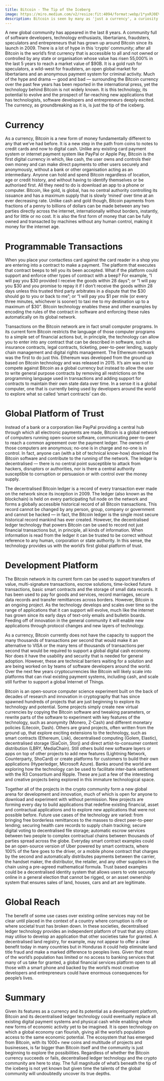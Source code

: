 ```yaml
---
title: Bitcoin - The Tip of the Iceberg
image: https://miro.medium.com/v2/resize:fit:4094/format:webp/1*yxRJ0EVjyp3v6Gt5fSx49g.png
description: Bitcoin is seen by many as 'just a currency', a curiosity or a downright scam. But its the potential of its technology to evolve and the prospect of far-reaching new applications has technologists, software developers and entrepreneurs deeply excited. The currency, as groundbreaking as it is, is just the tip of the iceberg.
---
```

A new global community has appeared in the last 8 years. A community full of software developers, technology enthusiasts, libertarians, fraudsters, speculators and entrepreneurs that has grown up around Bitcoin since its launch in 2009. There is a lot of hype in this ‘crypto’ community; after all Bitcoin is the world’s first currency that is accessible to all and not owned or controlled by any state or organisation whose value has risen 55,000% in the last 5 years to reach a market value of $90B. It is a gold rush for speculators, a wild-west for fraudsters, an open global market for libertarians and an anonymous payment system for criminal activity. Much of the hype and drama — good and bad — surrounding the Bitcoin currency over the past few years has been reported in the international press, yet the technology behind Bitcoin is not widely known. It is this technology, its potential to evolve and the prospect of far-reaching new applications that has technologists, software developers and entrepreneurs deeply excited. The currency, as groundbreaking as it is, is just the tip of the iceberg.

# Currency

As a currency, Bitcoin is a new form of money fundamentally different to any that we’ve had before. It is a new step in the path from coins to notes to credit cards and now to digital cash. Unlike any existing card payment system or internet payment system like PayPal or Apple Pay, Bitcoin is the first digital currency in which, like cash, the user owns and controls their own money and can make direct payments to other users securely and anonymously, without a bank or other organisation acting as an intermediary. Anyone can hold and spend Bitcoin regardless of location, age or credit history, and without having to identify themselves or be authorised first. All they need to do is download an app to a phone or computer. Bitcoin, like gold, is global, has no central authority controlling its issuance and has a maximum supply that is slowly ‘mined’ over time at an ever decreasing rate. Unlike cash and gold though, Bitcoin payments from fractions of a penny to billions of dollars can be made between any two parties directly across the internet, internationally without borders, instantly, and for little or no cost. It is also the first form of money that can be fully owned and transacted by machines without any human control, making it money for the internet age.

# Programmable Transactions

When you place your contactless card against the card reader in a shop you are entering into a contract to make a payment. The platform that executes that contract beeps to tell you its been accepted. What if the platform could support and enforce other types of contract with a beep? For example, “I will pay you $30 provided I receive the goods within 28 days”; or “I will pay you $30 and you promise to repay it if I don’t receive the goods within 28 days unless this trusted third party arbitrates in a dispute that the $30 should go to you or back to me”; or “I will pay you $1 per mile (or every three minutes, whichever is sooner) to taxi me to my destination up to a maximum of $30”. Bitcoin technology enables these and other examples by encoding the rules of the contract in software and enforcing these rules automatically on its global network.

Transactions on the Bitcoin network are in fact small computer programs. In its current form Bitcoin restricts the language of those computer programs to a simple set of financial actions but, in principle, the technology can allow you to enter into any contract that can be described in software, such as insurance contracts, legal contracts, ticketing, peer-to-peer lending, supply chain management and digital rights management. The Ethereum network was the first to do just this. Ethereum was developed from the ground up based on Bitcoin technology and was released in 2015. It’s aim was not to compete against Bitcoin as a global currency but instead to allow the user to write general purpose contracts by removing all restrictions on the programming language used in transactions and adding support for contracts to maintain their own state data over time. In a sense it is a global computer, one that is currently being used by developers around the world to explore what so called ‘smart contracts’ can do.

# Global Platform of Trust

Instead of a bank or a corporation like PayPal providing a central hub through which all electronic payments are made, Bitcoin is a global network of computers running open-source software, communicating peer-to-peer to reach a common agreement over the payment ledger. The owners of those computers are anonymous; no-one is in charge and no-one is in control. In fact, anyone can (with a bit of technical know-how) download the Bitcoin software and contribute to the running of the network. The ledger is decentralised — there is no central point susceptible to attack from hackers, disruptors or authorities, nor is there a central authority susceptible to corruption or persuasion or with control over the money supply.

The decentralised Bitcoin ledger is a record of every transaction ever made on the network since its inception in 2009. The ledger (also known as the blockchain) is held on every participating full node on the network and forms a globally accessible historical record of all Bitcoin transactions. This record cannot be changed by any person, group, company or government and cannot be hacked — in fact, the Bitcoin ledger is the single most secure historical record mankind has ever created. However, the decentralised ledger technology that powers Bitcoin can be used to record not just financial transactions but, in principle, all kinds of information. When information is read from the ledger it can be trusted to be correct without reference to any human, corporation or state authority. In this sense, the technology provides us with the world’s first global platform of trust.

# Development Platform

The Bitcoin network in its current form can be used to support transfers of value, multi-signature transactions, escrow solutions, time-locked future transactions, basic smart contracts and the storage of small data records. It has been used to pay for goods and services, record marriages, secure data records and transfer remittances across borders. However, Bitcoin is an ongoing project. As the technology develops and scales over time so the range of applications that it can support will evolve, much like the internet has grown since its early days of text-only emails and bulletin boards. Feeding off of innovation in the general community it will enable new applications through protocol changes and new layers of technology.

As a currency, Bitcoin currently does not have the capacity to support the many thousands of transactions per second that would make it an alternative to VISA or the many tens of thousands of transactions per second that would be required to support a global digital cash economy. Nor does it have the usability and security that is needed for general adoption. However, these are technical barriers waiting for a solution and are being worked on by teams of software developers around the world. Over the next few years cryptocurrencies like Bitcoin will likely scale into platforms that can rival existing payment systems, including cash, and scale still further to support a global Internet of Things.

Bitcoin is an open-source computer science experiment built on the back of decades of research and innovation in cryptography that has since spawned hundreds of projects that are just beginning to explore its technology and potential. Some projects simply create new virtual currencies by copying the Bitcoin software and tweaking parameters, or rewrite parts of the software to experiment with key features of the technology, such as anonymity (Monero, Z-Cash) and different monetary policies (Litecoin, Dash). Others are grand projects, often written from the ground up, that explore exciting extensions to the technology, such as smart contracts (Ethereum, Lisk), decentralised computing (Golem, Elastic), decentralised storage (SiaCoin, Storj) and direct artist-to-consumer content distribution (LBRY, MediaChain). Still others build new software layers or apps on top of other projects to add new features (Lightning Network, Counterparty, ShoCard) or create platforms for customers to build their own applications (Hyperledger, Microsoft Azure). Banks around the world are exploring how the technology can be used to facilitate inter-bank settlement with the R3 Consortium and Ripple. These are just a few of the interesting and creative projects being explored in this immature technological space.

Together all of the projects in the crypto community form a new global arena for development and innovation, much of which is open for anyone to download and experiment with without permission. New projects are forming every day to build applications that redefine existing financial, asset and contractual applications and to explore new applications that were not possible before. Future use cases of the technology are varied: from bringing free borderless remittances to the masses to direct peer-to-peer lending; securing health care records to supply chain tracking; secure digital voting to decentralised file storage; automatic escrow services between two people to complex contractual chains between thousands of parties spread across the globe. Everyday smart contract examples could be an open-source version of Uber powered by smart contracts, where 100% of the fare goes to the driver, or a mobile phone contract that charges by the second and automatically distributes payments between the carrier, the handset maker, the distributor, the retailer, and any other suppliers in the chain using a pre-agreed mathematical formula. Trust based examples could be a decentralised identity system that allows users to vote securely online in a general election that cannot be rigged, or an asset ownership system that ensures sales of land, houses, cars and art are legitimate.

# Global Reach

The benefit of some use cases over existing online services may not be clear until placed in the context of a country where corruption is rife or where societal trust has broken down. In these societies, decentralised ledger technology provides an independent platform of trust that any citizen may utilise to develop an application that other societies take for granted. A decentralised land registry, for example, may not appear to offer a clear benefit today in many countries but in Honduras it could help eliminate land title fraud and make a marked difference to peoples lives. Given that most of the world’s population has limited or no access to banking services that many of us take for granted, a global financial services platform open to all those with a smart phone and backed by the world’s most creative developers and entrepreneurs could have enormous consequences for people’s lives.

# Summary

Given its features as a currency and its potential as a development platform, Bitcoin and its decentralised ledger technology could eventually replace all existing digital payment systems and physical cash while enabling whole new forms of economic activity yet to be imagined. It is open technology on which a global economy can flourish, giving all the world’s population access to the same economic potential. The ecosystem that has emerged from Bitcoin, with its 1000+ new coins and multitude of projects and businesses, is far bigger than Bitcoin itself and the community is just beginning to explore the possibilities. Regardless of whether the Bitcoin currency succeeds or fails, decentralised ledger technology and the crypto community are here to stay. The full magnitude of what’s beneath the tip of the iceberg is not yet known but given time the talents of the global community will undoubtedly uncover its true depths.